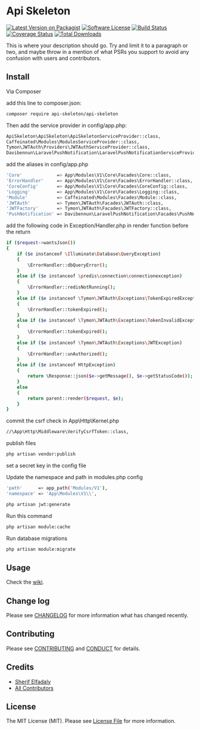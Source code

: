 # Api Skeleton

[![Latest Version on Packagist][ico-version]][link-packagist]
[![Software License][ico-license]](LICENSE.md)
[![Build Status][ico-scrutinizer-build]][link-scrutinizer-build]
[![Coverage Status][ico-scrutinizer]][link-scrutinizer]
[![Total Downloads][ico-downloads]][link-downloads]

This is where your description should go. Try and limit it to a paragraph or two, and maybe throw in a mention of what
PSRs you support to avoid any confusion with users and contributors.

## Install

Via Composer

add this line to composer.json:
``` bash
composer require api-skeleton/api-skeleton
```
Then add the service provider in config/app.php:

``` bash
ApiSkeleton\ApiSkeleton\ApiSkeletonServiceProvider::class,
Caffeinated\Modules\ModulesServiceProvider::class,
Tymon\JWTAuth\Providers\JWTAuthServiceProvider::class,
Davibennun\LaravelPushNotification\LaravelPushNotificationServiceProvider::class,
```
add the aliases in config/app.php

``` bash
'Core'             => App\Modules\V1\Core\Facades\Core::class,
'ErrorHandler'     => App\Modules\V1\Core\Facades\ErrorHandler::class,
'CoreConfig'       => App\Modules\V1\Core\Facades\CoreConfig::class,
'Logging'          => App\Modules\V1\Core\Facades\Logging::class,
'Module'           => Caffeinated\Modules\Facades\Module::class,
'JWTAuth'          => Tymon\JWTAuth\Facades\JWTAuth::class,
'JWTFactory'       => Tymon\JWTAuth\Facades\JWTFactory::class,
'PushNotification' => Davibennun\LaravelPushNotification\Facades\PushNotification::class,
```

add the following code in Exception/Handler.php in render function before the return

``` bash
if ($request->wantsJson())
{
    if ($e instanceof \Illuminate\Database\QueryException) 
    {
        \ErrorHandler::dbQueryError();
    }
    else if ($e instanceof \predis\connection\connectionexception) 
    {
        \ErrorHandler::redisNotRunning();
    }
    else if ($e instanceof \Tymon\JWTAuth\Exceptions\TokenExpiredException) 
    {
        \ErrorHandler::tokenExpired();
    } 
    else if ($e instanceof \Tymon\JWTAuth\Exceptions\TokenInvalidException) 
    {
        \ErrorHandler::tokenExpired();
    }
    else if ($e instanceof \Tymon\JWTAuth\Exceptions\JWTException) 
    {
        \ErrorHandler::unAuthorized();
    }
    else if ($e instanceof HttpException) 
    {
        return \Response::json($e->getMessage(), $e->getStatusCode());   
    }
    else
    {
        return parent::render($request, $e);
    }
}
```
commit the csrf check in App\Http\Kernel.php

``` bash
//\App\Http\Middleware\VerifyCsrfToken::class,
```
publish files

``` bash
php artisan vendor:publish
```
 set a secret key in the config file

Update the namespace and path in modules.php config

``` bash
'path'      => app_path('Modules/V1'),
'namespace' => 'App\Modules\V1\\',
```

``` bash
php artisan jwt:generate
```

Run this command
``` bash
php artisan module:cache
```

Run database migrations
``` bash
php artisan module:migrate
```

## Usage
Check the [wiki][link-wiki].

## Change log

Please see [CHANGELOG](CHANGELOG.md) for more information what has changed recently.

## Contributing

Please see [CONTRIBUTING](CONTRIBUTING.md) and [CONDUCT](CONDUCT.md) for details.

## Credits

- [Sherif Elfadaly][link-author]
- [All Contributors][link-contributors]

## License

The MIT License (MIT). Please see [License File](LICENSE.md) for more information.

[ico-version]: https://img.shields.io/packagist/v/api-skeleton/api-skeleton.svg?style=flat-square
[ico-license]: https://img.shields.io/badge/license-MIT-brightgreen.svg?style=flat-square
[ico-scrutinizer-build]: https://scrutinizer-ci.com/g/SherifElfadaly/Laravel-Api-Skeleton/badges/build.png?b=master
[ico-scrutinizer]: https://scrutinizer-ci.com/g/SherifElfadaly/Laravel-Api-Skeleton/badges/quality-score.png?b=master
[ico-downloads]: https://img.shields.io/packagist/dt/api-skeleton/api-skeleton.svg?style=flat-square

[link-packagist]: https://packagist.org/packages/api-skeleton/api-skeleton
[link-scrutinizer-build]: https://scrutinizer-ci.com/g/SherifElfadaly/Laravel-Api-Skeleton/
[link-scrutinizer]: https://scrutinizer-ci.com/g/SherifElfadaly/Laravel-Api-Skeleton/code-structure
[link-downloads]: https://packagist.org/packages/api-skeleton/api-skeleton
[link-author]: https://github.com/SherifElfadaly
[link-contributors]: ../../contributors 
[link-wiki]: https://github.com/SherifElfadaly/Laravel-Api-Skeleton/wiki